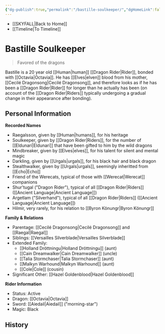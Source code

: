```yaml
---
{"dg-publish":true,"permalink":"/bastille-soulkeeper/","dgHomeLink":false,"dgPassFrontmatter":false}
---
```


- [[SKYFALL|Back to Home]]
- [[Timeline|To Timeline]]

# Bastille Soulkeeper
>Favored of the dragons

Bastille is a 20 year old [[Human|human]] [[Dragon Rider|Rider]], bonded with [[Octavia|Octavia]]. He has [[Elves|elven]] blood from his mother, [[Cecilé Dragonsong|Cecilé Dragonsong]], and therefore looks as if he has been a [[Dragon Rider|Rider]] for longer than he actually has been (on account of the [[Dragon Rider|Riders]] typically undergoing a gradual change in their appearance after bonding). 

## Personal Information

**Recorded Names**
- Raegalsson, given by [[Human|humans]], for his heritage
- Soulkeeper, given by [[Dragon Rider|Riders]], for the number of [[Eldunarí|Eldunarí]] that have been gifted to him by the wild dragons
- Mindbreaker, given by [[Elves|elves]], for his talent for silent and mental magic
- Darkling, given by [[Urgals|urgals]], for his black hair and black dragon
- Stealthwalker, given by [[Urgals|urgals]], seemingly inheritted from [[Echo|Echo]]
- Friend of the Werecats, typical of those with [[Werecat|Werecat]] companions
- Shur'tugal ("Dragon Rider"), typical of all [[Dragon Rider|Riders]] ([[Ancient Language|Ancient Language]])
- Argetlam ("Silverhand"), typical of all [[Dragon Rider|Riders]] ([[Ancient Language|Ancient Language]])
- Hilmir, very rarely, for his relation to [[Byron Könungr|Byron Könungr]]

**Family & Relations**
- Parentage: [[Cecilé Dragonsong|Cecilé Dragonsong]] and [[Raegal|Raegal]]
- Siblings: [[Versailles Silverblade|Versailles Silverblade]]
- Extended Family: 
	- [[Holland Dröttningu|Holland Dröttningu]] (aunt)
	- [[Cain Dreamwalker|Cain Dreamwalker]] (uncle)
	- [[Talia Stormchaser|Talia Stormchaser]] (aunt)
	- [[Malkyn Warhound|Malkyn Warhound]] (aunt)
	- [[Cole|Cole]] (cousin)
- Significant Other: [[Hazel Goldenblood|Hazel Goldenblood]]

**Rider Information**
- Status: Active
- Dragon: [[Octavia|Octavia]]
- Sword: [[Aiedail|Aiedail]] ("morning-star")
- Magic: Black

## History